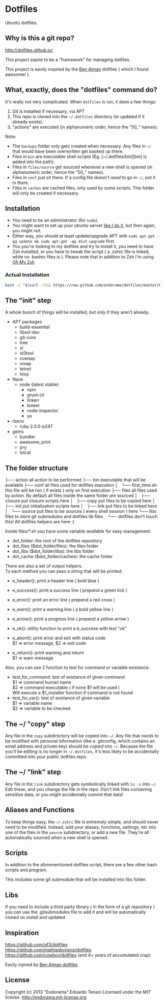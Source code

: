 # Dotfiles

Ubuntu dotfiles.

## Why is this a git repo?

http://dotfiles.github.io/

This project aspire to be a "framework" for managing dotfiles.

This project is eavily inspired by the [Ben Alman](https://github.com/cowboy/dotfiles) dotfiles ( which I found awesome! ).

## What, exactly, does the "dotfiles" command do?

It's really not very complicated. When `dotfiles` is run, it does a few things:

1. Git is installed if necessary, via APT
2. This repo is cloned into the `~/.dotfiles` directory (or updated if it already exists).
2. "actions"  are executed (in alphanumeric order, hence the "50_" names).

Note:

* The `backups` folder only gets created when necessary. Any files in `~/` that would have been overwritten get backed up there.
* Files in `bin` are executable shell scripts (Eg. [~/.dotfiles/bin][bin] is added into the path).
* Files in `files/source` get sourced whenever a new shell is opened (in alphanumeric order, hence the "50_" names).
* Files in `conf` just sit there. If a config file doesn't _need_ to go in `~/`, put it in there.
* Files in `caches` are cached files, only used by some scripts. This folder will only be created if necessary.

## Installation

* You need to be an administrator (for `sudo`).
* You might want to set up your ubuntu server [like I do it](/cowboy/dotfiles/wiki/ubuntu-setup), but then again, you might not.
* Either way, you should at least update/upgrade APT with `sudo apt-get -qq update && sudo apt-get -qq dist-upgrade` first.
* You you're looking to my dotfiles and try to install it, you need to have Zsh installed, or you have to tweak the script ( a .zshrc file is linked, while no .bashrc files is ). Please note that in addition to Zsh I'm using [Oh My Zsh](https://github.com/robbyrussell/oh-my-zsh)

### Actual Installation

```sh
bash -c "$(curl -fsSL https://raw.github.com/endorama/dotfiles/master/bin/dotfiles)" && source ~/.bashrc
```

## The "init" step
A whole bunch of things will be installed, but _only_ if they aren't already.

* APT packages
  * build-essential
  * libssl-dev
  * git-core
  * tree
  * sl
  * id3tool
  * cowsay
  * nmap
  * telnet
  * htop
* Nave
  * node (latest stable)
    * npm
    * grunt-cli
    * linken
    * bower
    * node-inspector
    * yo
* rbenv
  * ruby 2.0.0-p247
* gems
  * bundler
  * awesome_print
  * pry
  * lolcat

## The folder structure

├── action                all action to be performed
├── bin                     executable that will be available
├── conf                    all files used for dotfiles execution
│   └── first_time.sh         this file will be run ( if exists ) only on first execution
├── files                 all files used by action. By default all files inside the same folder are sourced
│   ├── closure             put closure scripts here
│   ├── copy                put files to be copied here
│   ├── init                put initialization scripts here
│   ├── link                put files to be linked here 
│   └── source              put files to be sources ( every shell session ) here
└── libs                  files to store git submodules and dotfiles lib files
    └── dotfiles            don't touch this! All dotfiles helpers are here :)

Inside files/*.sh you have some variable available for easy management:

* dot_folder: the root of the dotfiles repository
* dot_files ($dot_folder/files): the files folder
* dot_libs ($dot_folder/libs): the libs folder
* dot_cache ($dot_folder/caches): the cache folder

There are also a set of output helpers.  
To each method you can pass a string that will be printed:

* e_header(): print a header line ( bold blue )
* e_success(): print a success line ( prepend a green tick )
* e_error(): print an error line ( prepend a red cross )
* e_warn(): print a warning line ( a bold yellow line )
* e_arrow(): print a progress line ( prepend a yellow arrow )

* e_ok(): utility function to print a e_success with text "ok"  
* e_abort(): print error and exit with status code  
  $1 => error message, $2 => exit code
* e_return(): print warning and return  
  $1 => warn message

Also, you can use 2 function to test for command or variable existance:

* test_for_command: test of existance of given command  
  $1 => command human name  
  $2 => command executable ( if none $1 will be used )  
  Will execute a $1_installer function if command is not found  
* test_for_var(): test of existance of given variable  
  $1 => variable name  
  $2 => variable to be checked  

## The ~/ "copy" step
Any file in the `copy` subdirectory will be copied into `~/`. Any file that _needs_ to be modified with personal information (like a .gitconfig, which contains an email address and private key) should be _copied_ into `~/`. Because the file you'll be editing is no longer in `~/.dotfiles`, it's less likely to be accidentally committed into your public dotfiles repo.

## The ~/ "link" step
Any file in the `link` subdirectory gets symbolically linked with `ln -s` into `~/`. Edit these, and you change the file in the repo. Don't link files containing sensitive data, or you might accidentally commit that data!

## Aliases and Functions
To keep things easy, the `~/.zshrc` file is extremely simple, and should never need to be modified. Instead, add your aliases, functions, settings, etc into one of the files in the `source` subdirectory, or add a new file. They're all automatically sourced when a new shell is opened.

## Scripts
In addition to the aforementioned dotfiles script, there are a few other bash scripts and program.

This includes some git submodule that will be installed into libs folder.

## Libs
If you need to include a third party library ( in the form of a git repository ) you can use the .gitsubmodules file to add it and will be automatically cloned on install and updated.

## Inspiration
<https://github.com/gf3/dotfiles>  
<https://github.com/mathiasbynens/dotfiles>  
<https://github.com/cowboy/dotfiles>
(and 4+ years of accumulated crap)

Eavily inpired by [Ben Alman dotfiles](https://github.com/cowboy/dotfiles).

## License
Copyright (c) 2013 "Endorama" Edoardo Tenani
Licensed under the MIT license. 
http://endorama.mit-license.org
